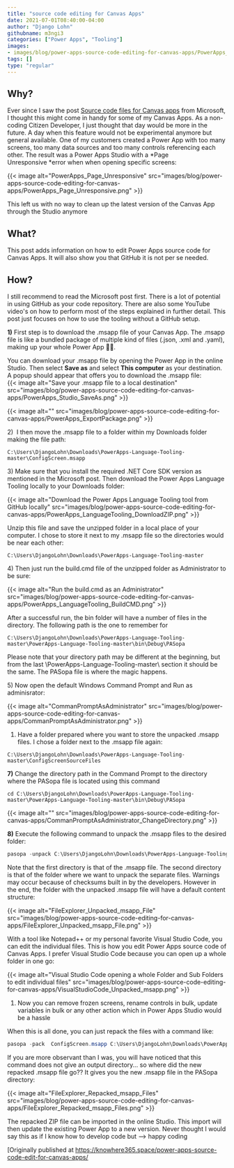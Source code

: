 ```yaml
---
title: "source code editing for Canvas Apps"
date: 2021-07-01T08:40:00-04:00
author: "Django Lohn"
githubname: m3ngi3
categories: ["Power Apps", "Tooling"]
images:
- images/blog/power-apps-source-code-editing-for-canvas-apps/PowerApps_Page_Unresponsive.png
tags: []
type: "regular"
---
```


## Why? 

Ever since I saw the post [Source code files for Canvas
apps](https://powerapps.microsoft.com/blog/source-code-files-for-canvas-apps/) from
Microsoft, I thought this might come in handy for some of my Canvas
Apps. As a non-coding Citizen Developer, I just thought that day would
be more in the future. A day when this feature would not be experimental
anymore but general available. 
One of my customers created a Power App with too many screens, too many
data sources and too many controls referencing each other. The result
was a Power Apps Studio with a *Page Unresponsive *error when when
opening specific screens:

{{< image alt="PowerApps_Page_Unresponsive" src="images/blog/power-apps-source-code-editing-for-canvas-apps/PowerApps_Page_Unresponsive.png" >}}

This left us with no way to clean up the latest version of the Canvas
App through the Studio anymore

## What? 

This post adds information on how to edit Power Apps source code for
Canvas Apps. It will also show you that GitHub it is not per se needed.

## How? 

I still recommend to read the Microsoft post first. There is a lot of
potential in using GitHub as your code repository. There are also some
YouTube video's on how to perform most of the steps explained in further
detail. This post just focuses on how to use the tooling without a
GitHub setup.

**1)** First step is to download the .msapp file of your Canvas App. The
.msapp file is like a bundled package of multiple kind of files (.json,
.xml and .yaml), making up your whole Power App :woman_technologist:.

You can download your .msapp file by opening the Power App in the online
Studio. Then select **Save as** and select **This computer** as your
destination. A popup should appear that offers you to download the
.msapp file:\
{{< image alt="Save your .msapp file to a local destination" src="images/blog/power-apps-source-code-editing-for-canvas-apps/PowerApps_Studio_SaveAs.png" >}}


{{< image alt="" src="images/blog/power-apps-source-code-editing-for-canvas-apps/PowerApps_ExportPackage.png" >}}


2)  I then move the .msapp file to a folder within my Downloads
folder making the file path:

``` wp-block-code
C:\Users\DjangoLohn\Downloads\PowerApps-Language-Tooling-master\ConfigScreen.msapp
```

3) Make sure that you install the required .NET Core SDK version as
mentioned in the Microsoft post. Then download the Power Apps Language
Tooling locally to your Downloads folder:

{{< image alt="Download the Power Apps Language Tooling tool from GitHub locally" src="images/blog/power-apps-source-code-editing-for-canvas-apps/PowerApps_LanguageTooling_DownloadZIP.png" >}}


Unzip this file and save the unzipped folder in a local place of your
computer. I chose to store it next to my .msapp file so the directories
would be near each other:

`C:\Users\DjangoLohn\Downloads\PowerApps-Language-Tooling-master`

4) Then just run the build.cmd file of the unzipped folder as
Administrator to be sure:

{{< image alt="Run the build.cmd as an Administrator" src="images/blog/power-apps-source-code-editing-for-canvas-apps/PowerApps_LanguageTooling_BuildCMD.png" >}}


After a successful run, the bin folder will have a number of files in
the directory. The following path is the one to remember for



`C:\Users\DjangoLohn\Downloads\PowerApps-Language-Tooling-master\PowerApps-Language-Tooling-master\bin\Debug\PASopa`

Please note that your directory path may be different at the beginning,
but from the last \\PowerApps-Language-Tooling-master\\ section it
should be the same. The PASopa file is where the magic happens.

5) Now open the default Windows Command Prompt and Run as
adminisrator:

{{< image alt="CommanPromptAsAdministrator" src="images/blog/power-apps-source-code-editing-for-canvas-apps/CommanPromptAsAdministrator.png" >}}


1) Have a folder prepared where you want to store the unpacked
.msapp files. I chose a folder next to the .msapp file again:

``` wp-block-code
C:\Users\DjangoLohn\Downloads\PowerApps-Language-Tooling-master\ConfigScreenSourceFiles
```

**7)** Change the directory path in the Command Prompt to the directory
where the PASopa file is located using this command

``` wp-block-code
cd C:\Users\DjangoLohn\Downloads\PowerApps-Language-Tooling-master\PowerApps-Language-Tooling-master\bin\Debug\PASopa
```


{{< image alt="" src="images/blog/power-apps-source-code-editing-for-canvas-apps/CommanPromptAsAdministrator_ChangeDirectory.png" >}}


**8)** Execute the following command to unpack the .msapp files to the
desired folder:

```PowerShell
pasopa -unpack C:\Users\DjangoLohn\Downloads\PowerApps-Language-Tooling-master\ConfigScreen.msapp C:\Users\DjangoLohn\Downloads\PowerApps-Language-Tooling-master\ConfigScreenSourceFiles
```

Note that the first directory is that of the .msapp file. The second
directory is that of the folder where we want to unpack the separate
files. Warnings may occur because of checksums built in by the
developers. However in the end, the folder with the unpacked .msapp file
will have a default content structure:

{{< image alt="FileExplorer_Unpacked_msapp_File" src="images/blog/power-apps-source-code-editing-for-canvas-apps/FileExplorer_Unpacked_msapp_File.png" >}}

With a tool like Notepad++ or my personal favorite Visual Studio Code,
you can edit the individual files. This is how you edit Power Apps
source code of Canvas Apps. I prefer Visual Studio Code because you can
open up a whole folder in one go:

{{< image alt="Visual Studio Code opening a whole Folder and Sub Folders to edit individual files" src="images/blog/power-apps-source-code-editing-for-canvas-apps/VisualStudioCode_Unpacked_msapp.png" >}} 

1) Now you can remove frozen screens, rename controls in bulk,
update variables in bulk or any other action which in Power Apps Studio
would be a
hassle

When this is all done, you can just repack the files with a command
like:

```PowerShell
pasopa -pack  ConfigScreen.msapp C:\Users\DjangoLohn\Downloads\PowerApps-Language-Tooling-master\ConfigScreenSourceFiles 
```

If you are more observant than I was, you will have noticed that this
command does not give an output directory... so where did the new
repacked .msapp file go?? It gives you the new .msapp file in the PASopa
directory:

{{< image alt="FileExplorer_Repacked_msapp_Files" src="images/blog/power-apps-source-code-editing-for-canvas-apps/FileExplorer_Repacked_msapp_Files.png" >}}

The repacked ZIP file can be imported in the online Studio. This import
will then update the existing Power App to a new version. Never thought
I would say this as if I know how to develop code but --> happy coding

[Originally published
at <https://knowhere365.space/power-apps-source-code-edit-for-canvas-apps/>
